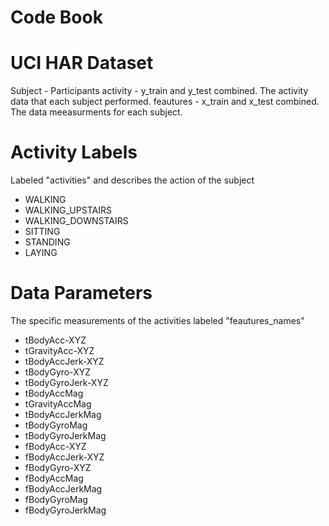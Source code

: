 # Code Book

# UCI HAR Dataset
Subject - Participants
activity - y_train and y_test combined. The activity data that each subject performed.
feautures - x_train and x_test combined. The data meeasurments for each subject.

# Activity Labels
Labeled "activities" and describes the action of the subject
 - WALKING
 - WALKING_UPSTAIRS
 - WALKING_DOWNSTAIRS
 - SITTING
 - STANDING
 - LAYING


# Data Parameters
The specific measurements of the activities labeled "feautures_names"
 - tBodyAcc-XYZ
 - tGravityAcc-XYZ
 - tBodyAccJerk-XYZ
 - tBodyGyro-XYZ
 - tBodyGyroJerk-XYZ
 - tBodyAccMag
 - tGravityAccMag
 - tBodyAccJerkMag
 - tBodyGyroMag
 - tBodyGyroJerkMag
 - fBodyAcc-XYZ
 - fBodyAccJerk-XYZ
 - fBodyGyro-XYZ
 - fBodyAccMag
 - fBodyAccJerkMag
 - fBodyGyroMag
 - fBodyGyroJerkMag
